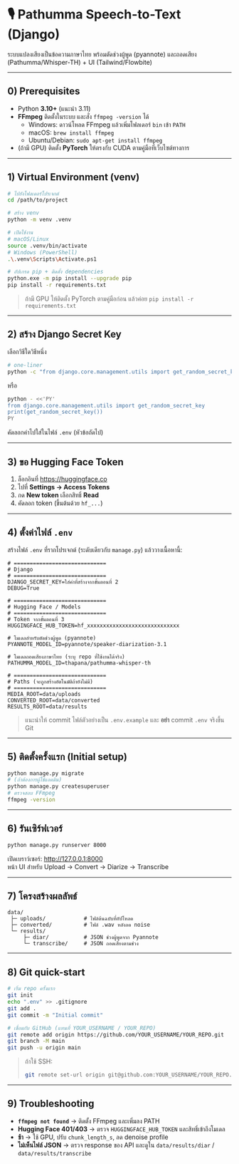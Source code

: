 # 🎙️ Pathumma Speech-to-Text (Django)

ระบบแปลงเสียงเป็นข้อความภาษาไทย พร้อมตัดช่วงผู้พูด (pyannote) และถอดเสียง (Pathumma/Whisper-TH) + UI (Tailwind/Flowbite)

---

## 0) Prerequisites

- Python **3.10+** (แนะนำ 3.11)
- **FFmpeg** ติดตั้งในระบบ และสั่ง `ffmpeg -version` ได้
  - Windows: ดาวน์โหลด FFmpeg แล้วเพิ่มโฟลเดอร์ `bin` เข้า `PATH`
  - macOS: `brew install ffmpeg`
  - Ubuntu/Debian: `sudo apt-get install ffmpeg`
- (ถ้ามี GPU) ติดตั้ง **PyTorch** ให้ตรงกับ CUDA ตามคู่มือที่เว็บไซต์ทางการ

---

## 1) Virtual Environment (venv)

```bash
# ไปยังโฟลเดอร์โปรเจกต์
cd /path/to/project

# สร้าง venv
python -m venv .venv

# เปิดใช้งาน
# macOS/Linux
source .venv/bin/activate
# Windows (PowerShell)
.\.venv\Scripts\Activate.ps1

# อัปเกรด pip + ติดตั้ง dependencies
python.exe -m pip install --upgrade pip
pip install -r requirements.txt
```
> ถ้ามี GPU ให้ติดตั้ง PyTorch ตามคู่มือก่อน แล้วค่อย `pip install -r requirements.txt`

---

## 2) สร้าง Django Secret Key

เลือกวิธีใดวิธีหนึ่ง

```bash
# one-liner
python -c "from django.core.management.utils import get_random_secret_key as g; print(g())"
```

หรือ

```bash
python - <<'PY'
from django.core.management.utils import get_random_secret_key
print(get_random_secret_key())
PY
```

คัดลอกค่าไปใส่ในไฟล์ `.env` (หัวข้อถัดไป)

---

## 3) ขอ Hugging Face Token

1. ล็อกอินที่ https://huggingface.co  
2. ไปที่ **Settings → Access Tokens**  
3. กด **New token** เลือกสิทธิ์ **Read**  
4. คัดลอก token (ขึ้นต้นด้วย `hf_...`)

---

## 4) ตั้งค่าไฟล์ `.env`

สร้างไฟล์ `.env` ที่รากโปรเจกต์ (ระดับเดียวกับ `manage.py`) แล้ววางเนื้อหานี้:

```dotenv
# =============================
# Django
# =============================
DJANGO_SECRET_KEY=ใส่ค่าที่สร้างจากขั้นตอนที่ 2
DEBUG=True

# =============================
# Hugging Face / Models
# =============================
# Token จากขั้นตอนที่ 3
HUGGINGFACE_HUB_TOKEN=hf_xxxxxxxxxxxxxxxxxxxxxxxxxxxxx

# โมเดลสำหรับตัดช่วงผู้พูด (pyannote)
PYANNOTE_MODEL_ID=pyannote/speaker-diarization-3.1

# โมเดลถอดเสียงภาษาไทย (ระบุ repo ที่ใช้งานได้จริง)
PATHUMMA_MODEL_ID=thapana/pathumma-whisper-th

# =============================
# Paths (จะถูกสร้างอัตโนมัติถ้ายังไม่มี)
# =============================
MEDIA_ROOT=data/uploads
CONVERTED_ROOT=data/converted
RESULTS_ROOT=data/results
```

> แนะนำให้ commit ไฟล์ตัวอย่างเป็น `.env.example` และ **อย่า** commit `.env` จริงขึ้น Git

---

## 5) ติดตั้งครั้งแรก (Initial setup)

```bash
python manage.py migrate
# (ถ้าต้องการผู้ใช้แอดมิน)
python manage.py createsuperuser
# ตรวจสอบ FFmpeg
ffmpeg -version
```

---

## 6) รันเซิร์ฟเวอร์

```bash
python manage.py runserver 8000
```

เปิดเบราว์เซอร์: http://127.0.0.1:8000  
หน้า UI สำหรับ Upload → Convert → Diarize → Transcribe

---

## 7) โครงสร้างผลลัพธ์

```
data/
 ├─ uploads/            # ไฟล์ต้นฉบับที่อัปโหลด
 ├─ converted/          # ไฟล์ .wav หลังลด noise
 └─ results/
     ├─ diar/           # JSON ช่วงผู้พูดจาก Pyannote
     └─ transcribe/     # JSON ถอดเสียงตามช่วง
```

---

## 8) Git quick-start

```bash
# เริ่ม repo ครั้งแรก
git init
echo ".env" >> .gitignore
git add .
git commit -m "Initial commit"

# เชื่อมกับ GitHub (แทนที่ YOUR_USERNAME / YOUR_REPO)
git remote add origin https://github.com/YOUR_USERNAME/YOUR_REPO.git
git branch -M main
git push -u origin main
```

> ถ้าใช้ SSH:
> ```bash
> git remote set-url origin git@github.com:YOUR_USERNAME/YOUR_REPO.git
> ```

---

## 9) Troubleshooting

- **`ffmpeg not found`** → ติดตั้ง FFmpeg และเพิ่มลง PATH
- **Hugging Face 401/403** → ตรวจ `HUGGINGFACE_HUB_TOKEN` และสิทธิ์เข้าถึงโมเดล
- **ช้า** → ใช้ GPU, ปรับ `chunk_length_s`, ลด denoise profile
- **ไม่เห็นไฟล์ JSON** → ตรวจ response ของ API และดูใน `data/results/diar` / `data/results/transcribe`
